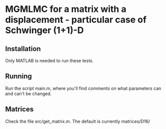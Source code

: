 # MGMLMC for a matrix with a displacement - particular case of Schwinger (1+1)-D

## Installation

Only MATLAB is needed to run these tests.

## Running

Run the script main.m, where you'll find comments on what parameters can and can't be changed.

## Matrices

Check the file src/get_matrix.m. The default is currently matrices/D16/
